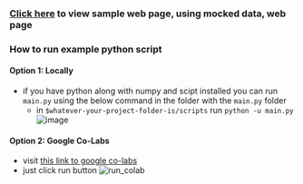 ### [Click here](https://baboyachoch.github.io/public_lab/) to view sample web page, using mocked data, web page

### How to run example python script 
  #### Option 1: Locally
   - if you have python along with numpy and scipt installed you can run `main.py` using the below command in the folder with the `main.py` folder
      - in `$whatever-your-project-folder-is/scripts` run  `python -u main.py`
    ![image](https://github.com/BaboyaChoch/public_lab/assets/43709146/dc1c7f06-1f44-45b3-a7d2-7c28b740879f)

#### Option 2: Google Co-Labs
  - visit [this link to google co-labs](https://colab.research.google.com/drive/1T8-bxJjhIzyfIvCnyVN9GO-75agI0hxE?usp=sharing)
  - just click run button
    ![run_colab](https://github.com/BaboyaChoch/public_lab/assets/43709146/83bc6da9-a422-487f-a728-e4d18d9ab8f4)

